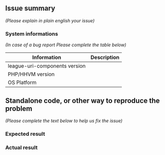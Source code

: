 ## Issue summary

_(Please explain in plain english your issue)_

### System informations

_(In case of a bug report Please complete the table below)_

| Information | Description |
|--------------|---------|
| league-uri-components version |  |
| PHP/HHVM version |  |
| OS Platform |  |


## Standalone code, or other way to reproduce the problem

_(Please complete the text below to help us fix the issue)_

### Expected result

### Actual result
